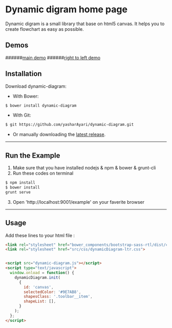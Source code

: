 # Dynamic digram home page
Dynamic digram is a small library that base on html5 canvas. It helps you to create flowchart as easy as possible.
## Demos
######[main demo](https://yasharayari.github.io/dynamic-diagram/example/index.html)
######[right to left demo](https://yasharayari.github.io/dynamic-diagram/example/index-rtl.html)

## Installation

Download dynamic-diagram:

- With Bower:

```sh
$ bower install dynamic-diagram
```

- With Git:

```sh
$ git https://github.com/yasharAyari/dynamic-diagram.git
```

- Or manually downloading the [latest release](https://github.com/yasharAyari/dynamic-diagram/archive/master.zip).

------------------------------------------------ 

## Run the Example
1. Make sure that you have installed nodejs & npm & bower & grunt-cli
2. Run these codes on terminal
```sh
$ npm install 
$ bower install
grunt serve
```
3. Open 'http://localhost:9001/example' on your faverite browser 

------------------------------------------------

## Usage

Add these lines to your html file :

```html
<link rel="stylesheet" href="bower_components/bootstrap-sass-rtl/dist/css/ltr/bootstrap.min.css">
<link rel="stylesheet" href="src/css/dynamicDiagram-ltr.css">


<script src="dynamic-diagram.js"></script>
<script type="text/javascript">
  window.onload = function() {
    dynamicDiagram.init(
      {
        id: 'canvas',
        selectedColor: '#9E7AB8',
        shapesClass: '.toolbar__item',
        shapeList: [],
      }
    );
  };
</script>
```
